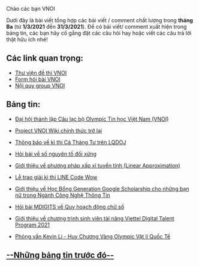 Chào các bạn VNOI 

Dưới đây là bài viết tổng hợp các bài viết / comment chất lượng trong **tháng Ba** (từ **1/3/2021** đến **31/3/2021**). Để có bài viết/ comment xuất hiện trong bảng tin, các bạn hãy cố gắng đặt các câu hỏi hay hoặc viết các câu trả lời thật hữu ích nhé! 

## Các link quan trọng:
* [Thư viện đề thi VNOI](https://drive.google.com/drive/folders/1LBcmCf7TEwKJeaIgDRk-BBkHQbkHyR3n?usp=sharing)
* [Form hỏi bài VNOI](https://www.facebook.com/groups/VNOIForum/permalink/3591035067583968/)
* [Nội quy group VNOI](https://www.facebook.com/groups/VNOIForum/permalink/3551923554828453/)

## Bảng tin:
* [Đại hội thành lập Câu lạc bộ Olympic Tin học Việt Nam (VNOI)](https://www.facebook.com/groups/VNOIForum/permalink/4046451588708978/)

* [Project VNOI Wiki chính thức trở lại](https://www.facebook.com/groups/VNOIForum/permalink/4030128907007913/)

* [Thông báo về kì thi Cá Tháng Tư trên LQDOJ](https://www.facebook.com/groups/VNOIForum/permalink/4084337538253716/)

* [Hỏi bài về số nguyên tố đối xứng](https://www.facebook.com/groups/VNOIForum/permalink/4069043123116491/)

* [Giới thiệu về phương pháp xấp xỉ tuyến tính (Linear Approximation)](https://www.facebook.com/groups/VNOIForum/permalink/4070837676270369/)

* [Lễ trao giải kì thi LINE Code Wow](https://www.facebook.com/groups/VNOIForum/permalink/4057635084257295/)

* [Giới thiệu về Học Bổng Generation Google Scholarship cho những bạn nữ trong Ngành Công Nghệ Thông Tin](https://www.facebook.com/groups/VNOIForum/permalink/4030746750279462/)

* [Hỏi bài MDIGITS về Quy hoạch động chữ số](https://www.facebook.com/groups/VNOIForum/permalink/4002152846472186/)

* [Giới thiệu về chương trình sinh viên tài năng Viettel Digital Talent Program 2021](https://www.facebook.com/groups/VNOIForum/permalink/4028814943805976/)

* [Phỏng vấn Kevin Li - Huy Chương Vàng Olympic Vật lí Quốc Tế](https://www.facebook.com/groups/VNOIForum/permalink/4019571368063667/)

## [--Những bảng tin trước đó--](https://vnoi.info/wiki/news-bulletin/T%E1%BB%95ng%20h%E1%BB%A3p%20b%E1%BA%A3ng%20tin%20VNOI.md)

